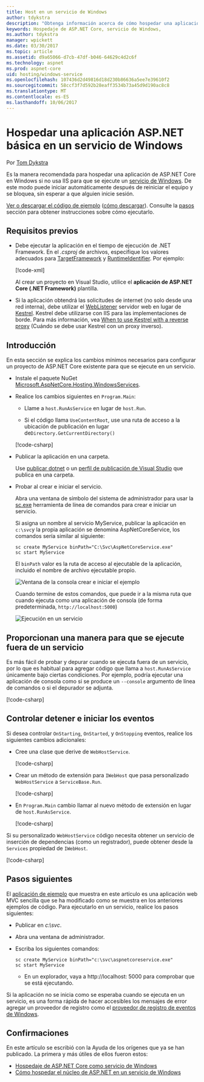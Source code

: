 ```yaml
---
title: Host en un servicio de Windows
author: tdykstra
description: "Obtenga información acerca de cómo hospedar una aplicación de ASP.NET Core en un servicio de Windows."
keywords: Hospedaje de ASP.NET Core, servicio de Windows,
ms.author: tdykstra
manager: wpickett
ms.date: 03/30/2017
ms.topic: article
ms.assetid: d9a65066-d7cb-47df-b046-64629c4d2c6f
ms.technology: aspnet
ms.prod: aspnet-core
uid: hosting/windows-service
ms.openlocfilehash: 107436d2d49816d18d230b86636a5ee7e39610f2
ms.sourcegitcommit: 58ccf3f7d592b28eaff3534b73a45d9d190ac8c8
ms.translationtype: MT
ms.contentlocale: es-ES
ms.lasthandoff: 10/06/2017
---
```

# <a name="host-an-aspnet-core-app-in-a-windows-service"></a>Hospedar una aplicación ASP.NET básica en un servicio de Windows

Por [Tom Dykstra](https://github.com/tdykstra)

Es la manera recomendada para hospedar una aplicación de ASP.NET Core en Windows si no usa IIS para que se ejecute un [servicio de Windows](https://docs.microsoft.com/dotnet/framework/windows-services/introduction-to-windows-service-applications). De este modo puede iniciar automáticamente después de reiniciar el equipo y se bloquea, sin esperar a que alguien inicie sesión.

[Ver o descargar el código de ejemplo](https://github.com/aspnet/Docs/tree/master/aspnetcore/hosting/windows-service/sample) ([cómo descargar](xref:tutorials/index#how-to-download-a-sample)). Consulte la [pasos](#next-steps) sección para obtener instrucciones sobre cómo ejecutarlo.

## <a name="prerequisites"></a>Requisitos previos

* Debe ejecutar la aplicación en el tiempo de ejecución de .NET Framework.  En el *.csproj* de archivos, especifique los valores adecuados para [TargetFramework](https://docs.microsoft.com/nuget/schema/target-frameworks) y [RuntimeIdentifier](https://docs.microsoft.com/dotnet/articles/core/rid-catalog). Por ejemplo:

  [!code-xml[](windows-service/sample/AspNetCoreService.csproj?range=3-6)]

  Al crear un proyecto en Visual Studio, utilice el **aplicación de ASP.NET Core (.NET Framework)** plantilla.

* Si la aplicación obtendrá las solicitudes de internet (no solo desde una red interna), debe utilizar el [WebListener](xref:fundamentals/servers/weblistener) servidor web en lugar de [Kestrel](xref:fundamentals/servers/kestrel).  Kestrel debe utilizarse con IIS para las implementaciones de borde.  Para más información, vea [When to use Kestrel with a reverse proxy](xref:fundamentals/servers/kestrel#when-to-use-kestrel-with-a-reverse-proxy) (Cuándo se debe usar Kestrel con un proxy inverso).

## <a name="getting-started"></a>Introducción

En esta sección se explica los cambios mínimos necesarios para configurar un proyecto de ASP.NET Core existente para que se ejecute en un servicio.

* Instale el paquete NuGet [Microsoft.AspNetCore.Hosting.WindowsServices](https://www.nuget.org/packages/Microsoft.AspNetCore.Hosting.WindowsServices/).

* Realice los cambios siguientes en `Program.Main`:
  
  * Llame a `host.RunAsService` en lugar de `host.Run`.
  
  * Si el código llama `UseContentRoot`, use una ruta de acceso a la ubicación de publicación en lugar de`Directory.GetCurrentDirectory()` 
  
  [!code-csharp[](windows-service/sample/Program.cs?name=ServiceOnly&highlight=3-4,8,14)]

* Publicar la aplicación en una carpeta.

  Use [publicar dotnet](https://docs.microsoft.com/dotnet/articles/core/tools/dotnet-publish) o un [perfil de publicación de Visual Studio](xref:publishing/web-publishing-vs) que publica en una carpeta.

* Probar al crear e iniciar el servicio.

  Abra una ventana de símbolo del sistema de administrador para usar la [sc.exe](https://technet.microsoft.com/library/bb490995) herramienta de línea de comandos para crear e iniciar un servicio.  
  
  Si asigna un nombre al servicio MyService, publicar la aplicación en `c:\svc`y la propia aplicación se denomina AspNetCoreService, los comandos sería similar al siguiente:

  ```console
  sc create MyService binPath="C:\Svc\AspNetCoreService.exe"
  sc start MyService
  ```
  El `binPath` valor es la ruta de acceso al ejecutable de la aplicación, incluido el nombre de archivo ejecutable propio.

  ![Ventana de la consola crear e iniciar el ejemplo](windows-service/_static/create-start.png)

  Cuando termine de estos comandos, que puede ir a la misma ruta que cuando ejecuta como una aplicación de consola (de forma predeterminada, `http://localhost:5000`)

  ![Ejecución en un servicio](windows-service/_static/running-in-service.png)


## <a name="provide-a-way-to-run-outside-of-a-service"></a>Proporcionan una manera para que se ejecute fuera de un servicio

Es más fácil de probar y depurar cuando se ejecuta fuera de un servicio, por lo que es habitual para agregar código que llama a `host.RunAsService` únicamente bajo ciertas condiciones.  Por ejemplo, podría ejecutar una aplicación de consola como si se produce un `--console` argumento de línea de comandos o si el depurador se adjunta.

[!code-csharp[](windows-service/sample/Program.cs?name=ServiceOrConsole)]

## <a name="handle-stopping-and-starting-events"></a>Controlar detener e iniciar los eventos

Si desea controlar `OnStarting`, `OnStarted`, y `OnStopping` eventos, realice los siguientes cambios adicionales:

* Cree una clase que derive de `WebHostService`.

  [!code-csharp[](windows-service/sample/CustomWebHostService.cs?name=NoLogging)]

* Crear un método de extensión para `IWebHost` que pasa personalizado `WebHostService` a `ServiceBase.Run`.

  [!code-csharp[](windows-service/sample/WebHostServiceExtensions.cs?name=ExtensionsClass)]

* En `Program.Main` cambio llamar al nuevo método de extensión en lugar de `host.RunAsService`.

  [!code-csharp[](windows-service/sample/Program.cs?name=HandleStopStart&highlight=26)]

Si su personalizado `WebHostService` código necesita obtener un servicio de inserción de dependencias (como un registrador), puede obtener desde la `Services` propiedad de `IWebHost`.

[!code-csharp[](windows-service/sample/CustomWebHostService.cs?name=Logging&highlight=7)]

## <a name="next-steps"></a>Pasos siguientes

El [aplicación de ejemplo](https://github.com/aspnet/Docs/tree/master/aspnetcore/hosting/windows-service/sample) que muestra en este artículo es una aplicación web MVC sencilla que se ha modificado como se muestra en los anteriores ejemplos de código.  Para ejecutarlo en un servicio, realice los pasos siguientes:

* Publicar en *c:\svc*.

* Abra una ventana de administrador.

* Escriba los siguientes comandos:

  ```console
  sc create MyService binPath="c:\svc\aspnetcoreservice.exe"
  sc start MyService
  ```

  * En un explorador, vaya a http://localhost: 5000 para comprobar que se está ejecutando.

Si la aplicación no se inicia como se esperaba cuando se ejecuta en un servicio, es una forma rápida de hacer accesibles los mensajes de error agregar un proveedor de registro como el [proveedor de registro de eventos de Windows](xref:fundamentals/logging#eventlog).

## <a name="acknowledgments"></a>Confirmaciones

En este artículo se escribió con la Ayuda de los orígenes que ya se han publicado. La primera y más útiles de ellos fueron estos:

* [Hospedaje de ASP.NET Core como servicio de Windows](https://stackoverflow.com/questions/37346383/hosting-asp-net-core-as-windows-service/37464074)
* [Cómo hospedar el núcleo de ASP.NET en un servicio de Windows](https://dotnetthoughts.net/how-to-host-your-aspnet-core-in-a-windows-service/)
